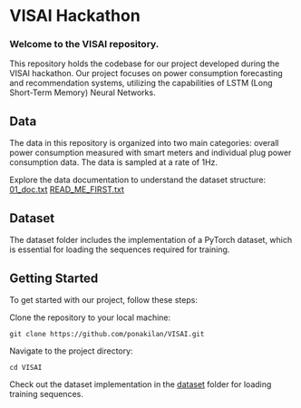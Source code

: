 # VISAI Hackathon
### Welcome to the VISAI repository.
This repository holds the codebase for our project developed during the VISAI hackathon. Our project focuses on power consumption forecasting and recommendation systems, utilizing the capabilities of LSTM (Long Short-Term Memory) Neural Networks.

## Data
The data in this repository is organized into two main categories: overall power consumption measured with smart meters and individual plug power consumption data. The data is sampled at a rate of 1Hz.

Explore the data documentation to understand the dataset structure:
[01_doc.txt](data/01_doc.txt)
[READ_ME_FIRST.txt](data/READ_ME_FIRST.txt)

## Dataset
The dataset folder includes the implementation of a PyTorch dataset, which is essential for loading the sequences required for training.

## Getting Started
To get started with our project, follow these steps:

Clone the repository to your local machine:
```
git clone https://github.com/ponakilan/VISAI.git
```

Navigate to the project directory:
```
cd VISAI
```

Check out the dataset implementation in the [dataset](dataset/) folder for loading training sequences.
